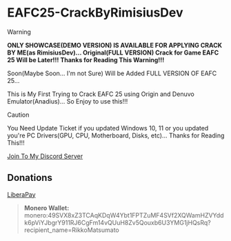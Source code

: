 # EAFC25-CrackByRimisiusDev

> [!WARNING]
> **ONLY SHOWCASE(DEMO VERSION) IS AVAILABLE FOR APPLYING CRACK BY ME(as RimisiusDev)... Original(FULL VERSION) Crack for Game EAFC 25 Will be Later!!! Thanks for Reading This Warning!!!**
>
> Soon(Maybe Soon... I'm not Sure) Will be Added FULL VERSION OF EAFC 25...

This is My First Trying to Crack EAFC 25 using Origin and Denuvo Emulator(Anadius)... So Enjoy to use this!!!

> [!CAUTION]
> You Need Update Ticket if you updated Windows 10, 11 or you updated you're PC Drivers(GPU, CPU, Motherboard, Disks, etc)... Thanks for Reading This!!!

[Join To My Discord Server](https://discord.gg/U2P5Hrcq9C)

## Donations

[LiberaPay](https://liberapay.com/RikkoMatsumatoOfficial/donate)

> **Monero Wallet:**
> monero:49SVX8xZ3TCAqKDqW4Ybt1FPTZuMF4SVf2XQWamHZVYddk6pViYJbgrY911RJ6CgFm14vQUuH8Zv5Qouxb6U3YMG1jHQsRq?recipient_name=RikkoMatsumato
